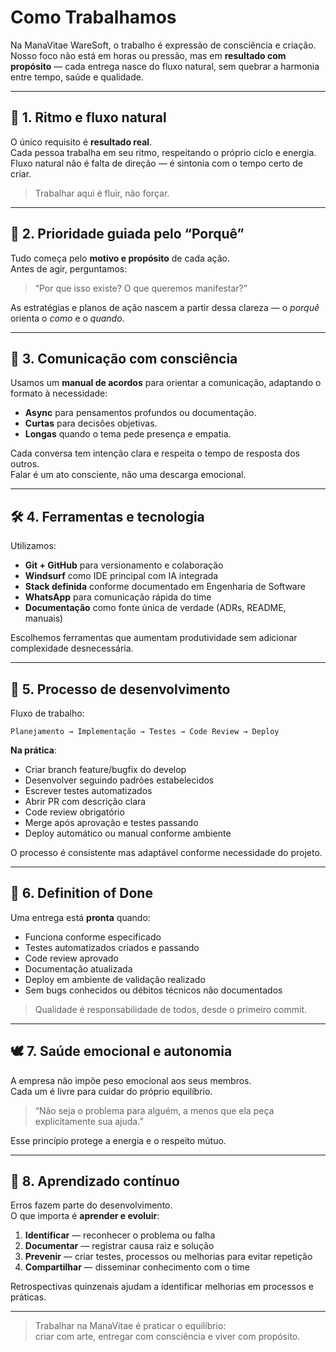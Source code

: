 
# Como Trabalhamos

Na ManaVitae WareSoft, o trabalho é expressão de consciência e criação.  
Nosso foco não está em horas ou pressão, mas em **resultado com propósito** — cada entrega nasce do fluxo natural, sem quebrar a harmonia entre tempo, saúde e qualidade.

---

## 🌊 1. Ritmo e fluxo natural

O único requisito é **resultado real**.  
Cada pessoa trabalha em seu ritmo, respeitando o próprio ciclo e energia.  
Fluxo natural não é falta de direção — é sintonia com o tempo certo de criar.

> Trabalhar aqui é fluir, não forçar.

---

## 🧭 2. Prioridade guiada pelo “Porquê”

Tudo começa pelo **motivo e propósito** de cada ação.  
Antes de agir, perguntamos:  
> “Por que isso existe? O que queremos manifestar?”  

As estratégias e planos de ação nascem a partir dessa clareza — o *porquê* orienta o *como* e o *quando*.

---

## 💬 3. Comunicação com consciência

Usamos um **manual de acordos** para orientar a comunicação, adaptando o formato à necessidade:  
- **Async** para pensamentos profundos ou documentação.  
- **Curtas** para decisões objetivas.  
- **Longas** quando o tema pede presença e empatia.

Cada conversa tem intenção clara e respeita o tempo de resposta dos outros.  
Falar é um ato consciente, não uma descarga emocional.

---

## 🛠️ 4. Ferramentas e tecnologia

Utilizamos:
- **Git + GitHub** para versionamento e colaboração
- **Windsurf** como IDE principal com IA integrada
- **Stack definida** conforme documentado em Engenharia de Software
- **WhatsApp** para comunicação rápida do time
- **Documentação** como fonte única de verdade (ADRs, README, manuais)

Escolhemos ferramentas que aumentam produtividade sem adicionar complexidade desnecessária.

---

## 🎨 5. Processo de desenvolvimento

Fluxo de trabalho:
```
Planejamento → Implementação → Testes → Code Review → Deploy
```

**Na prática**:
- Criar branch feature/bugfix do develop
- Desenvolver seguindo padrões estabelecidos
- Escrever testes automatizados
- Abrir PR com descrição clara
- Code review obrigatório
- Merge após aprovação e testes passando
- Deploy automático ou manual conforme ambiente

O processo é consistente mas adaptável conforme necessidade do projeto.

---

## 🌺 6. Definition of Done

Uma entrega está **pronta** quando:  
- Funciona conforme especificado
- Testes automatizados criados e passando
- Code review aprovado
- Documentação atualizada
- Deploy em ambiente de validação realizado
- Sem bugs conhecidos ou débitos técnicos não documentados

> Qualidade é responsabilidade de todos, desde o primeiro commit.

---

## 🕊️ 7. Saúde emocional e autonomia

A empresa não impõe peso emocional aos seus membros.  
Cada um é livre para cuidar do próprio equilíbrio.  
> “Não seja o problema para alguém, a menos que ela peça explicitamente sua ajuda.”  

Esse princípio protege a energia e o respeito mútuo.

---

## 🔄 8. Aprendizado contínuo

Erros fazem parte do desenvolvimento.  
O que importa é **aprender e evoluir**:  
1. **Identificar** — reconhecer o problema ou falha
2. **Documentar** — registrar causa raiz e solução
3. **Prevenir** — criar testes, processos ou melhorias para evitar repetição
4. **Compartilhar** — disseminar conhecimento com o time

Retrospectivas quinzenais ajudam a identificar melhorias em processos e práticas.

---

> Trabalhar na ManaVitae é praticar o equilíbrio:  
> criar com arte, entregar com consciência e viver com propósito.

